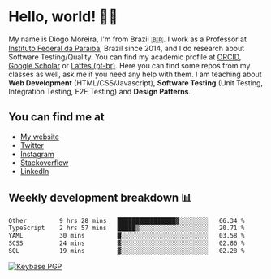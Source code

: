 # Hello, world! 👋🏻

My name is Diogo Moreira, I'm from Brazil 🇧🇷. I work as a Professor at [Instituto Federal da Paraíba](https://ifpb.edu.br), Brazil since 2014, and I do research about Software Testing/Quality. You can find my academic profile at [ORCID](https://orcid.org/0000-0003-1803-6565), [Google Scholar](https://scholar.google.com.br/citations?hl=pt-BR&user=DlSdlvEAAAAJ) or [Lattes (pt-br)](http://buscatextual.cnpq.br/buscatextual/visualizacv.do?id=K4384159A1). Here you can find some repos from my classes as well, ask me if you need any help with them. I am teaching about **Web Development** (HTML/CSS/Javascript), **Software Testing** (Unit Testing, Integration Testing, E2E Testing) and **Design Patterns**.

## You can find me at
- [My website](https://diogodmoreira.com)
- [Twitter](https://twitter.com/diogodmoreira)
- [Instagram](https://instagram.com/diogo.dmoreira)
- [Stackoverflow](https://stackoverflow.com/users/1541533/diogo-moreira)
- [LinkedIn](https://linkedin.com/in/diogodmoreira)

## Weekly development breakdown 📊

<!--START_SECTION:waka-->

```txt
Other         9 hrs 28 mins   ████████████████▓░░░░░░░░   66.34 %
TypeScript    2 hrs 57 mins   █████▒░░░░░░░░░░░░░░░░░░░   20.71 %
YAML          30 mins         █░░░░░░░░░░░░░░░░░░░░░░░░   03.58 %
SCSS          24 mins         ▓░░░░░░░░░░░░░░░░░░░░░░░░   02.86 %
SQL           19 mins         ▓░░░░░░░░░░░░░░░░░░░░░░░░   02.28 %
```

<!--END_SECTION:waka-->

[![Keybase PGP](https://img.shields.io/keybase/pgp/diogomoreira?style=flat-square)](https://keybase.io/diogomoreira)
